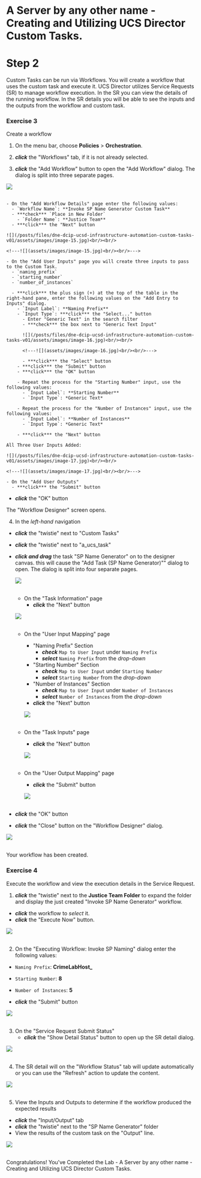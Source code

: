 # A Server by any other name - Creating and Utilizing UCS Director Custom Tasks.

# Step 2
Custom Tasks can be run via Workflows. You will create a workflow that uses the custom task and execute it. UCS Director utilizes Service Requests (SR) to manage workflow execution. In the SR you can view the details of the running workflow.  In the SR details you will be able to see the inputs and the outputs from the workflow and custom task.

### Exercise 3
Create a workflow

1. On the menu bar, choose **Policies** > **Orchestration**.

2. ***click*** the "Workflows" tab, if it is not already selected.

3. ***click*** the "Add Workflow" button to open the "Add Workflow" dialog. The dialog is split into three separate pages.

  ![](/posts/files/dne-dcip-ucsd-infrastructure-automation-custom-tasks-v01/assets/images/image-28.jpg)<br/><br/>

  <!---![](assets/images/image-28.jpg)<br/><br/>--->

    - On the "Add Workflow Details" page enter the following values:
      - `Workflow Name`: **Invoke SP Name Generator Custom Task**
      - ***check*** `Place in New Folder`
        - `Folder Name`: **Justice Team**
      - ***click*** the "Next" button

    ![](/posts/files/dne-dcip-ucsd-infrastructure-automation-custom-tasks-v01/assets/images/image-15.jpg)<br/><br/>

    <!---![](assets/images/image-15.jpg)<br/><br/>--->

    - On the "Add User Inputs" page you will create three inputs to pass to the Custom Task.
      - `naming_prefix`
      - `starting_number`
      - `number_of_instances`

      - ***click*** the plus sign (+) at the top of the table in the right-hand pane, enter the following values on the "Add Entry to Inputs" dialog.
        - `Input Label`: **Naming Prefix**
        - `Input Type`: ***click*** the "Select..." button
          - Enter "Generic Text" in the search filter
          - ***check*** the box next to "Generic Text Input"

          ![](/posts/files/dne-dcip-ucsd-infrastructure-automation-custom-tasks-v01/assets/images/image-16.jpg)<br/><br/>

          <!---![](assets/images/image-16.jpg)<br/><br/>--->

          - ***click*** the "Select" button
        - ***click*** the "Submit" button
        - ***click*** the "OK" button

        - Repeat the process for the "Starting Number" input, use the following values:
          - `Input Label`: **Starting Number**
          - `Input Type`: *Generic Text*

        - Repeat the process for the "Number of Instances" input, use the following values:
          - `Input Label`: **Number of Instances**
          - `Input Type`: *Generic Text*

        - ***click*** the "Next" button

    All Three User Inputs Added:

    ![](/posts/files/dne-dcip-ucsd-infrastructure-automation-custom-tasks-v01/assets/images/image-17.jpg)<br/><br/>

    <!---![](assets/images/image-17.jpg)<br/><br/>--->

    - On the "Add User Outputs"
      - ***click*** the "Submit" button
  - ***click*** the "OK" button

The "Workflow Designer" screen opens.

4. In the *left-hand* navigation
  - ***click*** the "twistie" next to "Custom Tasks"
  - ***click*** the "twistie" next to "a_ucs_task"
  - ***click and drag*** the task "SP Name Generator" on to the designer canvas. this will cause the "Add Task (SP Name Generator)"" dialog to open. The dialog is split into four separate pages.

    ![](/posts/files/dne-dcip-ucsd-infrastructure-automation-custom-tasks-v01/assets/images/image-18.jpg)<br/><br/>

    <!---![](assets/images/image-18.jpg)<br/><br/>--->

    - On the "Task Information" page
      - ***click*** the "Next" button

    ![](/posts/files/dne-dcip-ucsd-infrastructure-automation-custom-tasks-v01/assets/images/image-19.jpg)<br/><br/>

    <!---![](assets/images/image-19.jpg)<br/><br/>--->

    - On the "User Input Mapping" page
      - "Naming Prefix" Section
        - ***check*** `Map to User Input` under `Naming Prefix`
        - ***select*** `Naming Prefix` from the *drop-down*
      - "Starting Number" Section      
        - ***check*** `Map to User Input` under `Starting Number`
        - ***select*** `Starting Number` from the *drop-down*
      - "Number of Instances" Section
        - ***check*** `Map to User Input` under `Number of Instances`
        - ***select*** `Number of Instances` from the *drop-down*
      - ***click*** the "Next" button

      ![](/posts/files/dne-dcip-ucsd-infrastructure-automation-custom-tasks-v01/assets/images/image-20.jpg)<br/><br/>

      <!---![](assets/images/image-20.jpg)<br/><br/>--->

    - On the "Task Inputs" page
      - ***click*** the "Next" button

      ![](/posts/files/dne-dcip-ucsd-infrastructure-automation-custom-tasks-v01/assets/images/image-21.jpg)<br/><br/>

      <!---![](assets/images/image-21.jpg)<br/><br/>--->

    - On the "User Output Mapping" page
      - ***click*** the "Submit" button

      ![](/posts/files/dne-dcip-ucsd-infrastructure-automation-custom-tasks-v01/assets/images/image-22.jpg)<br/><br/>

      <!---![](assets/images/image-22.jpg)<br/><br/>--->

  - ***click*** the "OK" button
  - ***click*** the "Close" button on the "Workflow Designer" dialog.

  ![](/posts/files/dne-dcip-ucsd-infrastructure-automation-custom-tasks-v01/assets/images/image-23.jpg)<br/><br/>

  <!---![](assets/images/image-23.jpg)<br/><br/>--->

  Your workflow has been created.

### Exercise 4
Execute the workflow and view the execution details in the Service Request.

1. ***click*** the "twistie" next to the **Justice Team Folder** to expand the folder and display the just created "Invoke SP Name Generator" workflow.

  - ***click*** the workflow to *select* it.
  - ***click*** the "Execute Now" button.

  ![](/posts/files/dne-dcip-ucsd-infrastructure-automation-custom-tasks-v01/assets/images/image-24.jpg)<br/><br/>

  <!---![](assets/images/image-24.jpg)<br/><br/>--->

2. On the "Executing Workflow: Invoke SP Naming" dialog enter the following values:

  - `Naming Prefix`: **CrimeLabHost_**
  - `Starting Number`: **8**
  - `Number of Instances`: **5**

  - ***click*** the "Submit" button

  ![](/posts/files/dne-dcip-ucsd-infrastructure-automation-custom-tasks-v01/assets/images/image-25.jpg)<br/><br/>

  <!---![](assets/images/image-25.jpg)<br/><br/>--->

3. On the "Service Request Submit Status"
    - ***click*** the "Show Detail Status" button to open up the SR detail dialog.

  ![](/posts/files/dne-dcip-ucsd-infrastructure-automation-custom-tasks-v01/assets/images/image-29.jpg)<br/><br/>

  <!---![](assets/images/image-29.jpg)<br/><br/>--->

4. The SR detail will on the "Workflow Status" tab will update automatically or you can use the "Refresh" action to update the content.

  ![](/posts/files/dne-dcip-ucsd-infrastructure-automation-custom-tasks-v01/assets/images/image-26.jpg)<br/><br/>

  <!---![](assets/images/image-26.jpg)<br/><br/>--->

5. View the Inputs and Outputs to determine if the workflow produced the expected results
  - ***click*** the "Input/Output" tab
  - ***click*** the "twistie" next to the "SP Name Generator" folder
  - View the results of the custom task on the "Output" line.

  ![](/posts/files/dne-dcip-ucsd-infrastructure-automation-custom-tasks-v01/assets/images/image-27.jpg)<br/><br/>

  <!---![](assets/images/image-27.jpg)<br/><br/>--->

Congratulations! You've Completed the Lab - A Server by any other name - Creating and Utilizing UCS Director Custom Tasks.
